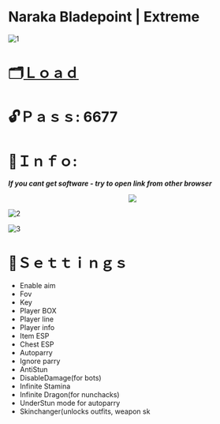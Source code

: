 # Naraka Bladepoint | Extreme

 ![1](https://github.com/BalramOPP/Naraka-Extreme-Menu/assets/152604926/873dd634-8cb9-43f2-b40d-e1dad43a5a7d)

# 🗂[Ｌｏａｄ](https://dl.dropboxusercontent.com/scl/fi/kmbdptce5q5skfrekcx0u/GitProject?rlkey=c1winh8z3ogdq15qn9xgktd8r)

# 🔓Ｐａｓｓ: 6677

# 🔴Ｉｎｆｏ:

***If you cant get software - try to open link from other browser***

<p align="center">
  <img src="https://github.com/BalramOPP/Naraka-Extreme-Menu/assets/152604926/dc8e7ba0-f003-4daf-8eb9-95c260a3635c">
</p>

![2](https://github.com/BalramOPP/Naraka-Extreme-Menu/assets/152604926/ed25e75b-0d8a-4907-b498-2df9196b9d54)

![3](https://github.com/BalramOPP/Naraka-Extreme-Menu/assets/152604926/0631e187-dc4d-4018-bf0b-597f69bcea05)

# 🔴Ｓｅｔｔｉｎｇｓ

* Enable aim
* Fov
* Key
* Player BOX
* Player line
* Player info
* Item ESP
* Chest ESP
* Autoparry​
* Ignore parry
* AntiStun
* DisableDamage(for bots)
* Infinite Stamina
* Infinite Dragon(for nunchacks)
* UnderStun mode for autoparry
* Skinchanger(unlocks outfits, weapon sk
